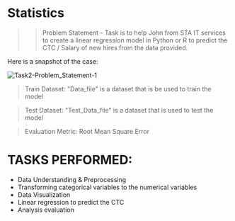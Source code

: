 # Statistics

>> Problem Statement - 
Task is to help John from STA IT services to create a linear regression model in Python or R to predict the CTC / Salary of new hires from the data provided. 

Here is a snapshot of the case:

![Task2-Problem_Statement-1](https://user-images.githubusercontent.com/62258897/173220881-7e40fdde-993a-473f-bb26-106560143192.png)

> Train Dataset:
"Data_file" is a dataset that is be used to train the model

> Test Dataset:
"Test_Data_file" is a dataset that is used to test the model

> Evaluation Metric:
Root Mean Square Error


# TASKS PERFORMED:

- Data Understanding & Preprocessing
- Transforming categorical variables to the numerical variables
- Data Visualization
- Linear regression to predict the CTC
- Analysis evaluation



